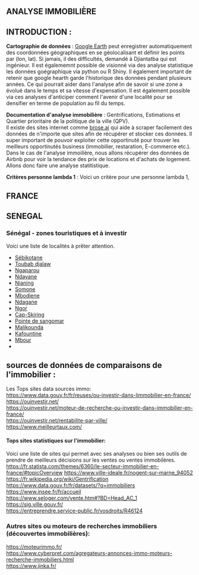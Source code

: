 ## ANALYSE IMMOBILIÈRE
## INTRODUCTION :
**Cartographie de données** : [Google Earth](https://earth.google.com/web) peut enregistrer automatiquement des coordonnées géographiques en se géolocalisant et définir les points par (lon, lat). Si jamais, il des difficultés, demandé à Djiantatba qui est ingénieur. Il est égalememnt possible de visionné via des analyse statistique les données goégraphique via python ou R Shiny. Il également important de retenir que google hearth garde l'historique des données pendant plusieurs années. Ce qui pourrait aider dans l'analyse afin de savoir si une zone a évolué dans le temps et sa vitesse d'expensation. Il est également possible via ces analyses d'anticiper comment l'avenir d'une localité pour se densifier en terme de population au fil du temps.

  
**Documentation d'analyse immobilière** : Gentrifications, Estimations et Quartier prioritaire de la politique de la ville (QPV).  
Il existe des sites internet comme [brose.ai](https://dashboard.browse.ai/teams/personal/robots/new/custom?originUrl=&purpose=extract) qui aide à scraper facilement des données de n'importe que sites afin de récupérer et stocker ces données.
Il super important de pouvoir exploiter cette opportinuté pour trouver les meilleurs opportinutés business (immobilier, restaration, E-commerce etc.).  
Dans le cas de l'analyse immoilière, nous allons récupérer des données de Airbnb pour voir la tendance des prix de locations et d'achats de logement.
Allons donc faire une analyse statitistique.  

**Critères personne lambda 1** :
Voici un critère pour une personne lambda 1, 


## FRANCE



## SENEGAL


### Sénégal - zones touristiques et à investir
Voici une liste de localités à prêter attention.
- [Sébikotane](https://earth.google.com/web) 
- [Toubab djalaw](https://earth.google.com/web)
- [Ngaparou](https://earth.google.com/web) 
- [Ndayane](https://earth.google.com/web) 
- [Nianing](https://earth.google.com/web) 
- [Somone](https://earth.google.com/web) 
- [Mbodiene](https://earth.google.com/web) 
- [Ndagane](https://earth.google.com/web) 
- [Ngor](https://earth.google.com/web) 
- [Cap-Skiring](https://earth.google.com/web) 
- [Pointe de sangomar](https://earth.google.com/web) 
- [Malikounda](https://earth.google.com/web) 
- [Kafountine](https://earth.google.com/web) 
- [Mbour](https://earth.google.com/web) 
- 


## sources de données de comparaisons de l'immobilier :  
Les Tops sites data sources immo:  
https://www.data.gouv.fr/fr/reuses/ou-investir-dans-limmobilier-en-france/  
https://ouinvestir.net/  
https://ouinvestir.net/moteur-de-recherche-ou-investir-dans-immobilier-en-france/  
https://ouinvestir.net/rentabilite-par-ville/  
https://www.meilleurtaux.com/  

#### Tops sites statistiques sur l'immobilier:  
Voici une liste de sites qui permet avec ses analyses ou bien ses outils de prendre de meilleurs décisions sur les ventes ou ventes immobilères.
https://fr.statista.com/themes/6360/le-secteur-immobilier-en-france/#topicOverview
https://www.ville-ideale.fr/nogent-sur-marne_94052  
https://fr.wikipedia.org/wiki/Gentrification  
https://www.data.gouv.fr/fr/datasets/?q=immobiliers  
https://www.insee.fr/fr/accueil  
https://www.seloger.com/vente.htm#?BD=Head_AC_1  
https://sig.ville.gouv.fr/  
https://entreprendre.service-public.fr/vosdroits/R46124  

### Autres sites ou moteurs de recherches immobiliers (découvertes immobilières):  
https://moteurimmo.fr/  
https://www.cyberpret.com/agregateurs-annonces-immo-moteurs-recherche-immobiliers.html  
https://www.jinka.fr/  


